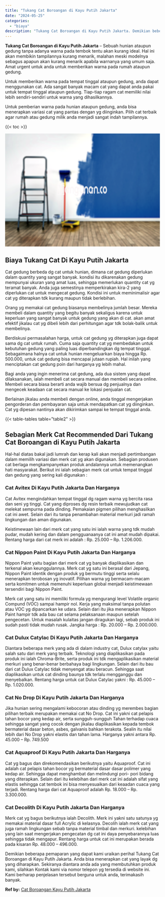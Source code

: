 ```yaml
---
title: "Tukang Cat Boroangan di Kayu Putih Jakarta"
date: "2024-05-25"
categories: 
  - "biaya"
description: "Tukang Cat Boroangan di Kayu Putih Jakarta. Demikian beberapa pemaparan yang dapat kami uraikan perihal Tukang Cat Boroangan di Kayu Putih Jakarta. Anda bisa..."
---
```


**Tukang Cat Boroangan di Kayu Putih Jakarta** – Sebuah hunian ataupun gedung tanpa adanya warna pada tembok tentu akan kurang ideal. Hal ini akan membikin tampilannya kurang menarik, malahan meski modelnya sebagus apapun akan kurang menarik apabila warnanya yang umum saja. Amat urgent untuk anda untuk memberikan warna pada rumah ataupun gedung.

Untuk memberikan warna pada tempat tinggal ataupun gedung, anda dapat menggunakan cat. Ada sangat banyak macam cat yang dapat anda pakai untuk tempat tinggal ataupun gedung. Tiap-tiap ragam cat memiliki nilai lebih sendiri-sendiri untuk warna yang dihasilkannya.

Untuk pemberian warna pada hunian ataupun gedung, anda bisa menerapkan variasi cat yang pantas dengan yg diinginkan. Pilih cat terbaik agar rumah atau gedung milik anda menjadi sangat indah tampilannya.

{{< toc >}}

![Tukang Cat Boroangan di Kayu Putih Jakarta](/images/jasa-cat-murah11.png)

## Biaya Tukang Cat Di Kayu Putih Jakarta

Cat gedung berbeda dg cat untuk hunian, dimana cat gedung diperlukan dalam quantity yang sangat banyak. kondisi itu dikarenakan gedung mempunyai ukuran yang amat luas, sehingga memerlukan quantity cat yg teramat banyak. Anda juga semestinya memperkirakan kira-2 yang diperlukan cat untuk mengecat gedung. Kondisi ini untuk meminimalisir agar cat yg diterapkan tdk kurang maupun tidak berlebihan.

Orang yg memakai cat gedung biasanya membelinya jumlah besar. Mereka membeli dalam quantity yang begitu banyak sekaligus karena untuk keperluan yang sangat banyak untuk gedung yang akan di cat. akan amat efektif jikalau cat yg dibeli lebih dari perhitungan agar tdk bolak-balik untuk membelinya.

Berdiskusi permasalahan harga, untuk cat gedung yg diterapkan juga dapat sama dg cat untuk rumah. Cuma saja quantity cat yg membedakan untuk kebutuhan gedung yang paling luas diperbandingkan dg tempat tinggal. Sebagaimana halnya cat untuk hunian mengeluarkan biaya hingga Rp. 500.000, untuk cat gedung bisa mencapai jutaan rupiah. Hal inilah yang menciptakan cat gedung poin dari harganya yg lebih mahal.

Bagi anda yang ingin menerima cat gedung, ada dua sistem yang dapat dilaksanakan, ialah membeli cat secara manual dan membeli secara online. Membeli secara biasa berarti anda wajib bersua dg penjualnya dan mengecek keadaan cat secara manual ke lokasi penjualan cat.

Berlainan jikalau anda membeli dengan online, anda tinggal mengerjakan pengorderan dan pembayaran saja untuk mendapatkan cat yg diinginkan. Cat yg dipesan nantinya akan dikirimkan sampai ke tempat tinggal anda.

{{< table-tables table="table2" >}}

## Sebagian Merk Cat Recommended Dari Tukang Cat Boroangan di Kayu Putih Jakarta

Hal-hal diatas bakal jadi lumrah dan kerap kali akan menjadi pertimbangan dalam memilih variasi dan merk cat yg akan digunakan. Sebagian produsen cat berlaga mengkampanyekan produk andalannya untuk memenangkan hati masyarakat. Berikut ini ialah sebagian merk cat untuk tempat tinggal dan gedung yang sering kali digunakan :

### Cat Avitex Di Kayu Putih Jakarta Dan Harganya

Cat Avitex mengindahkan tempat tinggal dg ragam warna yg bercita rasa dan seni yg tinggi. Cat yang diproses dg resin terbaik mewujudkan cat melekat sempurna pada dinding. Pemakaian pigmen pilihan menghasilkan cat ini awet. Selain dari itu tanpa penambahan material merkuri jadi ramah lingkungan dan aman digunakan.

Keistimewaan lain dari merk cat yang satu ini ialah warna yang tdk mudah pudar, mudah kering dan dalam pengguanaanya cat ini amat mudah dipakai. Rentang harga dari cat merk ini adalah : Rp. 25.000 – Rp. 1.206.000.

### Cat Nippon Paint Di Kayu Putih Jakarta Dan Harganya

Nippon Paint yaitu bagian dari merk cat yg banyak diaplikasikan dan terkenal akan keunggulannya. Merk cat yg satu ini berasal dari Jepang, Nippon Paint identik dengan produk yg bermutu tinggi serta selalu menerapkan terobosan yg inovatif. Pilihan warna yg bermacam-macam serta komitmen untuk memenuhi keperluan global menjadi keistimewaan tersendiri bagi Nippon Paint.

Merk cat yang satu ini memiliki formula yg mengurangi level Volatile organic Compund (VOC) sampai hampir nol. Kerja yang maksimal tanpa polutan atau VOC yg dipancarkan ke udara. Selain dari itu jika menerapkan Nippon Paint hampir tdk ada bau cat selama pelaksanaan maupun setelah pengecetan. Untuk masalah kulaitas jangan diragukan lagi, sebab produk ini sudah pasti tidak mudah rusak. Jangka harga : Rp. 20.000 – Rp. 2.000.000.

### Cat Dulux Catylac Di Kayu Putih Jakarta Dan Harganya

Diantara beberapa merk yang ada di dalam industry cat, Dulux catylax yaitu salah satu dari merk yang terbaik. Teknologi yang diaplikasikan pada produk ini ialah Chroma-Brite, serta produk ini tdk mengaplikasikan material merkuri yang benar-benar berbahaya bagi lingkungan. Selain dari itu bau dari cat Dulux Catylac tidak menyengat atau beracun. Sehingga saat diaplikasikan untuk cat dinding baunya tdk terlalu mengganggu dan menyebalkan. Rentang harga untuk cat Dulux Catylac yakni : Rp. 45.000 – Rp. 1.020.000.

### Cat No Drop Di Kayu Putih Jakarta Dan Harganya

Jika hunian sering mengalami kebocoran atau dinding yg merembes bagian pilihan terbaik merupakan memakai cat No Drop. Cat ini yakni cat pelapis tahan bocor yang kedap air, serta sungguh-sungguh Tahan terhadap cuaca sehingga sangat yang cocok dengan jikalau diaplikasikan kepada tembok bermaterial dasar beton, asbes, galvanis bahkan terakota. Sealin itu nilai lebih dari No Drop yakni elastis dan tahan lama. Harganya yakni antara Rp. 45.000 – Rp. 749.500

### Cat Aquaproof Di Kayu Putih Jakarta Dan Harganya

Cat yg bagus dan direkomendasikan berikutnya yaitu Aquaproof. Cat ini adalah cat pelapis tahan bocor yg bermaterial dasar dasar polimer yang kedap air. Sehingga dapat menghambat dan melindungi pori- pori bidang yang diterapkan. Selain dari itu kelebihan dari merk cat ini adalah sifat yang elastis sehingga cat tembok ini bisa menyesuaikan dari keaadan cuaca yang terjadi. Rentang harga dari cat Aquaproof adalah Rp. 18.000 – Rp. 3.300.000.

### Cat Decolith Di Kayu Putih Jakarta Dan Harganya

Merk cat yg bagus berikutnya ialah Decolith. Merk ini yakni satu satunya yg memakai material dasar full Acrylic di kelasnya. Decolih ialah merk cat yang juga ramah lingkungan sebab tanpa material timbal dan merkuri. kelebihan yang lain saat mengerjakan pengecatan dg cat ini daya penyebarannya luas sehingga tidak mengapur. Rentang harga untuk cat ini merupakan berada pada kisaran Rp. 48.000 – 496.000.

Demikian beberapa pemaparan yang dapat kami uraikan perihal Tukang Cat Boroangan di Kayu Putih Jakarta. Anda bisa menerapkan cat yang layak dg yang diharapkan. Sekiranya diantara anda ada yang membutuhkan produk kami, silahkan Kontak kami via nomor telepon yg tersedia di website ini. Kami berharap penjelasan tersebut berguna untuk anda, terimakasih banyak.

**Ref by:** [Cat Boroangan Kayu Putih Jakarta](https://id.wikipedia.org/wiki/Cat)
